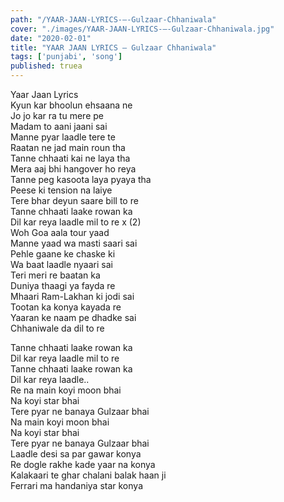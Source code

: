 ```yaml
---
path: "/YAAR-JAAN-LYRICS-–-Gulzaar-Chhaniwala"
cover: "./images/YAAR-JAAN-LYRICS-–-Gulzaar-Chhaniwala.jpg"
date: "2020-02-01"
title: "YAAR JAAN LYRICS – Gulzaar Chhaniwala"
tags: ['punjabi', 'song']
published: truea
---
```

  
Yaar Jaan Lyrics  
Kyun kar bhoolun ehsaana ne  
Jo jo kar ra tu mere pe  
Madam to aani jaani sai  
Manne pyar laadle tere te  
Raatan ne jad main roun tha  
Tanne chhaati kai ne laya tha  
Mera aaj bhi hangover ho reya  
Tanne peg kasoota laya pyaya tha  
Peese ki tension na laiye  
Tere bhar deyun saare bill to re  
Tanne chhaati laake rowan ka  
Dil kar reya laadle mil to re x (2)  
Woh Goa aala tour yaad  
Manne yaad wa masti saari sai  
Pehle gaane ke chaske ki  
Wa baat laadle nyaari sai  
Teri meri re baatan ka  
Duniya thaagi ya fayda re  
Mhaari Ram-Lakhan ki jodi sai  
Tootan ka konya kayada re  
Yaaran ke naam pe dhadke sai  
Chhaniwale da dil to re  
  
  
  
  
  
  
Tanne chhaati laake rowan ka  
Dil kar reya laadle mil to re  
Tanne chhaati laake rowan ka  
Dil kar reya laadle..  
Re na main koyi moon bhai  
Na koyi star bhai  
Tere pyar ne banaya Gulzaar bhai  
Na main koyi moon bhai  
Na koyi star bhai  
Tere pyar ne banaya Gulzaar bhai  
Laadle desi sa par gawar konya  
Re dogle rakhe kade yaar na konya  
Kalakaari te ghar chalani balak haan ji  
Ferrari ma handaniya star konya  
